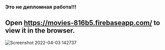 
### Это не дипломная работа!!!
## Open  https://movies-816b5.firebaseapp.com/  to view it in the browser.

![Screenshot 2022-04-03 142737](https://user-images.githubusercontent.com/71427017/161449368-e6e1e118-aa7d-40fc-9c55-58b25d184eae.png)
